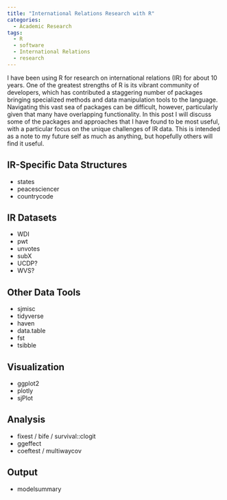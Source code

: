 ```yaml
---
title: "International Relations Research with R"
categories:
  - Academic Research
tags:
  - R
  - software
  - International Relations
  - research
---
```


I have been using R for research on international relations (IR) for about 10 years. One of the greatest strengths of R is its vibrant community of developers, which has contributed a staggering number of packages bringing specialized methods and data manipulation tools to the language. Navigating this vast sea of packages can be difficult, however, particularly given that many have overlapping functionality. In this post I will discuss some of the packages and approaches that I have found to be most useful, with a particular focus on the unique challenges of IR data. This is intended as a note to my future self as much as anything, but hopefully others will find it useful.

## IR-Specific Data Structures

- states
- peacesciencer
- countrycode

## IR Datasets

- WDI
- pwt
- unvotes
- subX
- UCDP?
- WVS?

## Other Data Tools

- sjmisc
- tidyverse
- haven
- data.table
- fst
- tsibble

## Visualization

- ggplot2
- plotly
- sjPlot

## Analysis

- fixest / bife / survival::clogit
- ggeffect
- coeftest / multiwaycov

## Output

- modelsummary